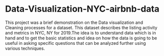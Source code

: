 # Data-Visualization-NYC-airbnb-data
This project was a brief demonstration on the Data visualization and Cleaning processes for a dataset.
This dataset describes the listing activity and metrics in NYC, NY for 2019.The idea is to understand data which is in hand and to get the basic statistics
and idea on how the data is going to be useful in asking specific questions that can be analyzed further using various techniques.
